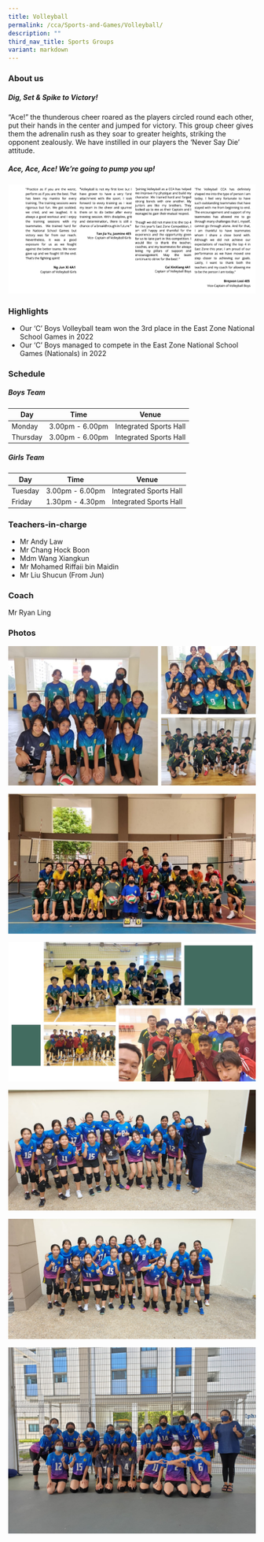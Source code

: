 ```yaml
---
title: Volleyball
permalink: /cca/Sports-and-Games/Volleyball/
description: ""
third_nav_title: Sports Groups
variant: markdown
---
```

### **About us**

##### **Dig, Set & Spike to Victory!** 

“Ace!” the thunderous cheer roared as the players circled round each other, put their hands in the center and jumped for victory. This group cheer gives them the adrenalin rush as they soar to greater heights, striking the opponent zealously. We have instilled in our players the ‘Never Say Die’ attitude. 

##### **Ace, Ace, Ace! We’re going to pump you up!**

![](/images/volleyball.png)

### **Highlights**

*   Our ‘C’ Boys Volleyball team won the 3rd place in the East Zone National School Games in 2022
*   Our ‘C’ Boys managed to compete in the East Zone National School Games (Nationals) in 2022

### **Schedule**

##### **Boys Team**

| Day | Time | Venue |
| -------- | -------- | -------- |
| Monday | 3.00pm - 6.00pm | Integrated Sports Hall |
| Thursday | 3.00pm - 6.00pm | Integrated Sports Hall |

##### **Girls Team**

| Day | Time | Venue |
| -------- | -------- | -------- |
| Tuesday | 3.00pm - 6.00pm | Integrated Sports Hall |
| Friday | 1.30pm - 4.30pm | Integrated Sports Hall |

### **Teachers-in-charge**

* Mr Andy Law 
* Mr Chang Hock Boon 
* Mdm Wang Xiangkun
* Mr Mohamed Riffaii bin Maidin
* Mr Liu Shucun (From Jun)

### **Coach**

Mr Ryan Ling 

### **Photos**

![](/images/CCA/Volleyball/volleyball%2001.jpg)

![](/images/CCA/Volleyball/volleyball%2002.jpeg)

![](/images/CCA/Volleyball/volleyball%2004.jpg)

![](/images/Vball%20grp%20photo%201.jpeg)

![](/images/Vball%20grp%20photo%202.jpeg)

![](/images/Vball%20grp%20photo%203.jpeg)